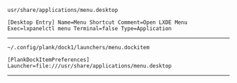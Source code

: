 `usr/share/applications/menu.desktop`

`[Desktop Entry]
Name=Menu Shortcut
Comment=Open LXDE Menu
Exec=lxpanelctl menu
Terminal=false
Type=Application`  

------------------------

`~/.config/plank/dock1/launchers/menu.dockitem`

`[PlankDockItemPreferences]
Launcher=file:///usr/share/applications/menu.desktop`

----------------------

